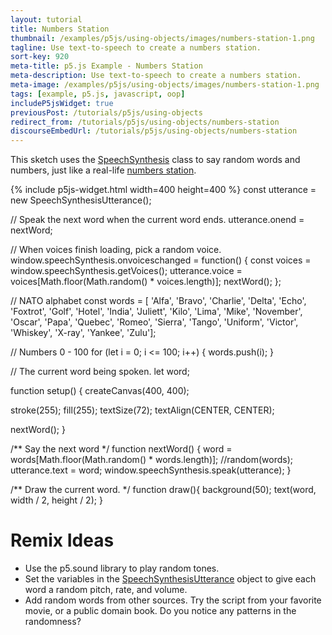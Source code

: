 ```yaml
---
layout: tutorial
title: Numbers Station
thumbnail: /examples/p5js/using-objects/images/numbers-station-1.png
tagline: Use text-to-speech to create a numbers station.
sort-key: 920
meta-title: p5.js Example - Numbers Station
meta-description: Use text-to-speech to create a numbers station.
meta-image: /examples/p5js/using-objects/images/numbers-station-1.png
tags: [example, p5.js, javascript, oop]
includeP5jsWidget: true
previousPost: /tutorials/p5js/using-objects
redirect_from: /tutorials/p5js/using-objects/numbers-station
discourseEmbedUrl: /tutorials/p5js/using-objects/numbers-station
---
```


This sketch uses the [SpeechSynthesis](https://developer.mozilla.org/en-US/docs/Web/API/SpeechSynthesis) class to say random words and numbers, just like a real-life [numbers station](https://en.wikipedia.org/wiki/Numbers_station).

{% include p5js-widget.html width=400 height=400 %}
const utterance = new SpeechSynthesisUtterance();

// Speak the next word when the current word ends.
utterance.onend = nextWord;

// When voices finish loading, pick a random voice.
window.speechSynthesis.onvoiceschanged = function() {
  const voices = window.speechSynthesis.getVoices();
  utterance.voice = voices[Math.floor(Math.random() * voices.length)];
  nextWord();
};

// NATO alphabet
const words = [
'Alfa', 'Bravo', 'Charlie', 'Delta',
'Echo', 'Foxtrot', 'Golf', 'Hotel',
'India', 'Juliett', 'Kilo', 'Lima',
'Mike', 'November', 'Oscar', 'Papa',
'Quebec', 'Romeo', 'Sierra', 'Tango',
'Uniform', 'Victor', 'Whiskey', 'X-ray',
'Yankee', 'Zulu'];

// Numbers 0 - 100
for (let i = 0; i <= 100; i++) {
  words.push(i);
}

// The current word being spoken.
let word;

function setup() {
  createCanvas(400, 400);

  stroke(255);
  fill(255);
  textSize(72);
  textAlign(CENTER, CENTER);

  nextWord();
}

/** Say the next word */
function nextWord() {
  word = words[Math.floor(Math.random() * words.length)]; //random(words);
  utterance.text = word;
  window.speechSynthesis.speak(utterance);
}

/** Draw the current word. */
function draw(){
  background(50);
  text(word, width / 2, height / 2);
}
</script>

# Remix Ideas

- Use the p5.sound library to play random tones.
- Set the variables in the [SpeechSynthesisUtterance](https://developer.mozilla.org/en-US/docs/Web/API/SpeechSynthesisUtterance) object to give each word a random pitch, rate, and volume.
- Add random words from other sources. Try the script from your favorite movie, or a public domain book. Do you notice any patterns in the randomness?
